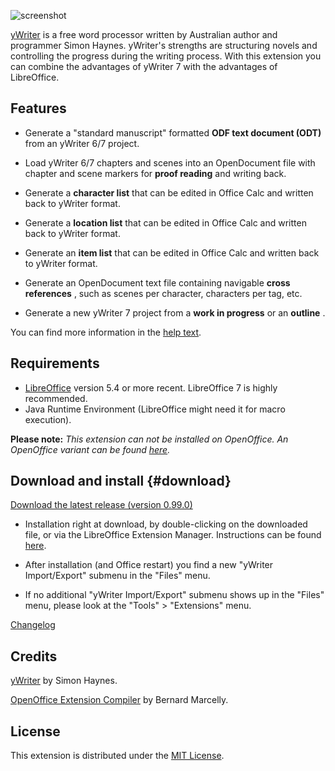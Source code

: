 ![screenshot](Screenshots/lo_menu.png)

[yWriter](http://spacejock.com/yWriter7.html) is a free word processor written by Australian author and programmer Simon Haynes. yWriter's strengths are structuring novels and controlling the progress during the writing process. With this extension you can combine the advantages of yWriter 7 with the advantages of LibreOffice.

## Features

-   Generate a "standard manuscript" formatted **ODF text document
    (ODT)** from an yWriter 6/7 project.

-   Load yWriter 6/7 chapters and scenes into an OpenDocument file with
    chapter and scene markers for **proof reading** and writing back.

-   Generate a **character list** that can be edited in Office Calc and
    written back to yWriter format.

-   Generate a **location list** that can be edited in Office Calc and
    written back to yWriter format.

-   Generate an **item list** that can be edited in Office Calc and
    written back to yWriter format.

-   Generate an OpenDocument text file containing navigable **cross
    references** , such as scenes per character, characters per tag,
    etc.

-   Generate a new yWriter 7 project from a **work in progress** or an
    **outline** .

You can find more information in the [help text](help/help.html).

## Requirements

-   [LibreOffice](https://www.libreoffice.org/) version 5.4 or more 
    recent. LibreOffice 7 is highly recommended.
-   Java Runtime Environment (LibreOffice might need it for macro
    execution).

__Please note:__  _This extension can not be installed on OpenOffice. An OpenOffice variant can be found [here]( https://peter88213.github.io/pywoo)._

## Download and install {#download}

[Download the latest release (version 0.99.0)](https://raw.githubusercontent.com/peter88213/yw-cnv/master/dist/yw-cnv-L-0.99.0.oxt)

-   Installation right at download, by double-clicking on the downloaded 
    file, or via the LibreOffice Extension Manager. Instructions can be found [here](https://wiki.documentfoundation.org/Documentation/HowTo/install_extension).

-   After installation (and Office restart) you find a new "yWriter
    Import/Export" submenu in the "Files" menu.

-   If no additional "yWriter Import/Export" submenu shows up in the
    "Files" menu, please look at the "Tools" > "Extensions" menu.

[Changelog](changelog)

## Credits

[yWriter](http://spacejock.com/yWriter7.html) by Simon Haynes.

[OpenOffice Extension
Compiler](https://wiki.openoffice.org/wiki/Extensions_Packager#Extension_Compiler)
by Bernard Marcelly.

## License

This extension is distributed under the [MIT
License](http://www.opensource.org/licenses/mit-license.php).
